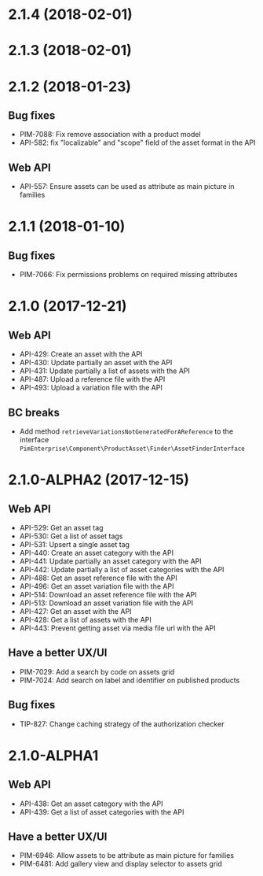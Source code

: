 # 2.1.4 (2018-02-01)

# 2.1.3 (2018-02-01)

# 2.1.2 (2018-01-23)

## Bug fixes

- PIM-7088: Fix remove association with a product model
- API-582: fix "localizable" and "scope" field of the asset format in the API

## Web API

- API-557: Ensure assets can be used as attribute as main picture in families

# 2.1.1 (2018-01-10)

## Bug fixes

- PIM-7066: Fix permissions problems on required missing attributes

# 2.1.0 (2017-12-21)

## Web API

- API-429: Create an asset with the API
- API-430: Update partially an asset with the API
- API-431: Update partially a list of assets with the API
- API-487: Upload a reference file with the API
- API-493: Upload a variation file with the API

## BC breaks

- Add method `retrieveVariationsNotGeneratedForAReference` to the interface `PimEnterprise\Component\ProductAsset\Finder\AssetFinderInterface`

# 2.1.0-ALPHA2 (2017-12-15)

## Web API

- API-529: Get an asset tag
- API-530: Get a list of asset tags
- API-531: Upsert a single asset tag
- API-440: Create an asset category with the API
- API-441: Update partially an asset category with the API
- API-442: Update partially a list of asset categories with the API
- API-488: Get an asset reference file with the API
- API-496: Get an asset variation file with the API
- API-514: Download an asset reference file with the API
- API-513: Download an asset variation file with the API
- API-427: Get an asset with the API
- API-428: Get a list of assets with the API
- API-443: Prevent getting asset via media file url with the API

## Have a better UX/UI

- PIM-7029: Add a search by code on assets grid
- PIM-7024: Add search on label and identifier on published products

## Bug fixes

- TIP-827: Change caching strategy of the authorization checker

# 2.1.0-ALPHA1

## Web API

- API-438: Get an asset category with the API
- API-439: Get a list of asset categories with the API

## Have a better UX/UI

- PIM-6946: Allow assets to be attribute as main picture for families
- PIM-6481: Add gallery view and display selector to assets grid
